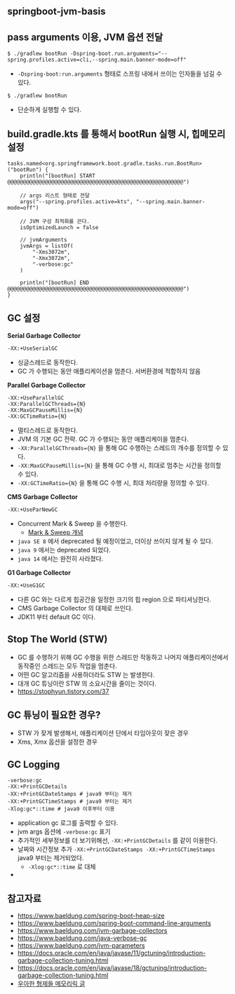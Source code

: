 ## springboot-jvm-basis

## pass arguments 이용, JVM 옵션 전달
```shell
$ ./gradlew bootRun -Dspring-boot.run.arguments="--spring.profiles.active=cli,--spring.main.banner-mode=off"
```
* `-Dspring-boot:run.arguments` 형태로 스프링 내에서 쓰이는 인자들을 넘길 수 있다.

```shell
$ ./gradlew bootRun
```
* 단순하게 실행할 수 있다.

## build.gradle.kts 를 통해서 bootRun 실행 시, 힙메모리 설정
```shell
tasks.named<org.springframework.boot.gradle.tasks.run.BootRun>("bootRun") {
    println("[bootRun] START @@@@@@@@@@@@@@@@@@@@@@@@@@@@@@@@@@@@@@@@@@@@@@@@@@@@@@@@")

    // args 리스트 형태로 전달
    args("--spring.profiles.active=kts", "--spring.main.banner-mode=off")

    // JVM 구성 최적화를 끈다.
    isOptimizedLaunch = false

    // jvmArguments
    jvmArgs = listOf(
        "-Xms3072m",
        "-Xmx3072m",
        "-verbose:gc"
    )

    println("[bootRun] END   @@@@@@@@@@@@@@@@@@@@@@@@@@@@@@@@@@@@@@@@@@@@@@@@@@@@@@@@")
}
```

## GC 설정
__Serial Garbage Collector__
```shell
-XX:+UseSerialGC
```
* 싱글스레드로 동작한다.
* GC 가 수행되는 동안 애플리케이션을 멈춘다. 서버환경에 적합하지 않음

__Parallel Garbage Collector__
```shell
-XX:+UseParallelGC
-XX:ParallelGCThreads={N}
-XX:MaxGCPauseMillis={N}
-XX:GCTimeRatio={N}
```
* 멀티스레드로 동작한다.
* JVM 의 기본 GC 전략. GC 가 수행되는 동안 애플리케이을 멈춘다.
* `-XX:ParallelGCThreads={N}` 을 통해 GC 수행하는 스레드의 개수를 정의할 수 있다.
* `-XX:MaxGCPauseMillis={N}` 을 통해 GC 수행 시, 최대로 멈추는 시간을 정의할 수 있다.
* `-XX:GCTimeRatio={N}` 을 통해 GC 수행 시, 최대 처리량을 정의할 수 있다.

__CMS Garbage Collector__
```shell
-XX:+UseParNewGC
```
* Concurrent Mark & Sweep 을 수행한다.
  * [Mark & Sweep 개념](https://imasoftwareengineer.tistory.com/103)
* `java SE 8` 에서 deprecated 될 예정이었고, 더이상 쓰이지 않게 될 수 있다.
* `java 9` 에서는 deprecated 되었다.
* `java 14` 에서는 완전히 사라졌다.

__G1 Garbage Collector__
```shell
-XX:+UseG1GC
```
* 다른 GC 와는 다르게 힙공간을 일정한 크기의 힙 region 으로 파티셔닝한다.
* CMS Garbage Collector 의 대체로 쓰인다.
* JDK11 부터 default GC 이다.

## Stop The World (STW)
* GC 를 수행하기 위해 GC 수행을 위한 스레드만 작동하고 나머지 애플리케이션에서 동작중인 스레드는 모두 작업을 멈춘다.
* 어떤 GC 알고리즘을 사용하더라도 STW 는 발생한다.
* 대개 GC 튜닝이란 STW 의 소요시간을 줄이는 것이다.
* https://stophyun.tistory.com/37

## GC 튜닝이 필요한 경우?
* STW 가 잦게 발생해서, 애플리케이션 단에서 타임아웃이 잦은 경우
* Xms, Xmx 옵션을 설정한 경우

## GC Logging
```shell
-verbose:gc
-XX:+PrintGCDetails
-XX:+PrintGCDateStamps # java9 부터는 제거
-XX:+PrintGCTimeStamps # java9 부터는 제거
-Xlog:gc*::time # java9 이후부터 이용
```
* application gc 로그를 출력할 수 있다.
* jvm args 옵션에 `-verbose:gc` 표기
* 추가적인 세부정보를 더 보기위해선, `-XX:+PrintGCDetails` 를 같이 이용한다.
* 날짜와 시간정보 추가 `-XX:+PrintGCDateStamps -XX:+PrintGCTimeStamps` java9 부터는 제거되었다.
  * `-Xlog:gc*::time` 로 대체
* 

## 참고자료
* https://www.baeldung.com/spring-boot-heap-size
* https://www.baeldung.com/spring-boot-command-line-arguments
* https://www.baeldung.com/jvm-garbage-collectors
* https://www.baeldung.com/java-verbose-gc
* https://www.baeldung.com/jvm-parameters
* https://docs.oracle.com/en/java/javase/11/gctuning/introduction-garbage-collection-tuning.html
* https://docs.oracle.com/en/java/javase/18/gctuning/introduction-garbage-collection-tuning.html
* [우아한 형제들 메모리릭 글](https://techblog.woowahan.com/2628/)

